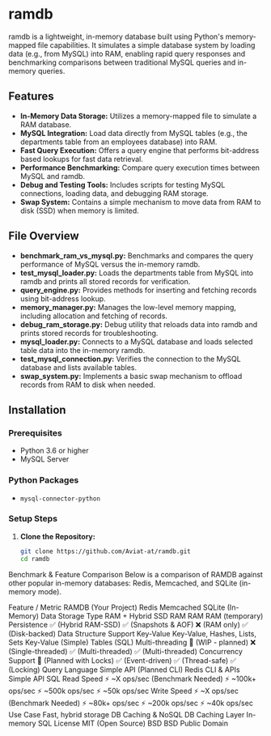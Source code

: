 # ramdb

ramdb is a lightweight, in-memory database built using Python's memory-mapped file capabilities. It simulates a simple database system by loading data (e.g., from MySQL) into RAM, enabling rapid query responses and benchmarking comparisons between traditional MySQL queries and in-memory queries.

## Features

- **In-Memory Data Storage:** Utilizes a memory-mapped file to simulate a RAM database.
- **MySQL Integration:** Load data directly from MySQL tables (e.g., the departments table from an employees database) into RAM.
- **Fast Query Execution:** Offers a query engine that performs bit-address based lookups for fast data retrieval.
- **Performance Benchmarking:** Compare query execution times between MySQL and ramdb.
- **Debug and Testing Tools:** Includes scripts for testing MySQL connections, loading data, and debugging RAM storage.
- **Swap System:** Contains a simple mechanism to move data from RAM to disk (SSD) when memory is limited.

## File Overview

- **benchmark_ram_vs_mysql.py:** Benchmarks and compares the query performance of MySQL versus the in-memory ramdb.
- **test_mysql_loader.py:** Loads the departments table from MySQL into ramdb and prints all stored records for verification.
- **query_engine.py:** Provides methods for inserting and fetching records using bit-address lookup.
- **memory_manager.py:** Manages the low-level memory mapping, including allocation and fetching of records.
- **debug_ram_storage.py:** Debug utility that reloads data into ramdb and prints stored records for troubleshooting.
- **mysql_loader.py:** Connects to a MySQL database and loads selected table data into the in-memory ramdb.
- **test_mysql_connection.py:** Verifies the connection to the MySQL database and lists available tables.
- **swap_system.py:** Implements a basic swap mechanism to offload records from RAM to disk when needed.

## Installation

### Prerequisites

- Python 3.6 or higher
- MySQL Server

### Python Packages

- `mysql-connector-python`

### Setup Steps

1. **Clone the Repository:**

   ```bash
   git clone https://github.com/Aviat-at/ramdb.git
   cd ramdb
 Benchmark & Feature Comparison
Below is a comparison of RAMDB against other popular in-memory databases: Redis, Memcached, and SQLite (in-memory mode).

Feature / Metric	RAMDB (Your Project)	Redis	Memcached	SQLite (In-Memory)
Data Storage Type	RAM + Hybrid SSD	RAM	RAM	RAM (temporary)
Persistence	✅ (Hybrid RAM-SSD)	✅ (Snapshots & AOF)	❌ (RAM only)	✅ (Disk-backed)
Data Structure Support	Key-Value	Key-Value, Hashes, Lists, Sets	Key-Value (Simple)	Tables (SQL)
Multi-threading	🔄 (WIP - planned)	❌ (Single-threaded)	✅ (Multi-threaded)	✅ (Multi-threaded)
Concurrency Support	🔄 (Planned with Locks)	✅ (Event-driven)	✅ (Thread-safe)	✅ (Locking)
Query Language	Simple API (Planned CLI)	Redis CLI & APIs	Simple API	SQL
Read Speed	⚡ ~X ops/sec (Benchmark Needed)	⚡ ~100k+ ops/sec	⚡ ~500k ops/sec	⚡ ~50k ops/sec
Write Speed	⚡ ~X ops/sec (Benchmark Needed)	⚡ ~80k+ ops/sec	⚡ ~200k ops/sec	⚡ ~40k ops/sec
Use Case	Fast, hybrid storage DB	Caching & NoSQL DB	Caching Layer	In-memory SQL
License	MIT (Open Source)	BSD	BSD	Public Domain
